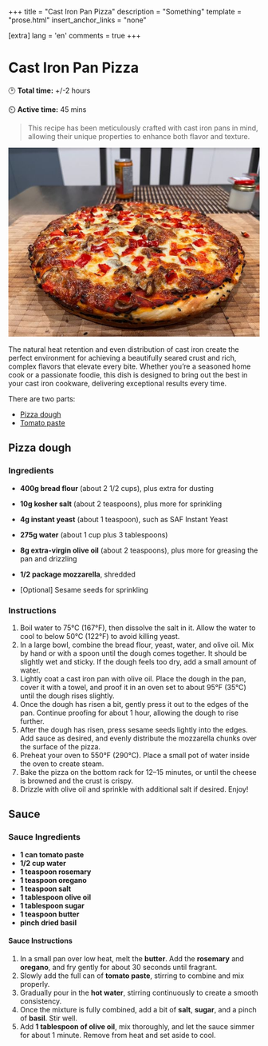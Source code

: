 +++
title = "Cast Iron Pan Pizza"
description = "Something"
template = "prose.html"
insert_anchor_links = "none"

[extra]
lang = 'en'
comments = true
+++


# Cast Iron Pan Pizza

🕑 **Total time:** +/-2 hours 

⏲️ **Active time:** 45 mins 


> This recipe has been meticulously crafted with cast iron pans in mind, allowing their unique properties to enhance both flavor and texture. 

![PanPizza](panpizza1.jpeg)

The natural heat retention and even distribution of cast iron create the perfect environment for achieving a beautifully seared crust and rich, complex flavors that elevate every bite. Whether you’re a seasoned home cook or a passionate foodie, this dish is designed to bring out the best in your cast iron cookware, delivering exceptional results every time.

There are two parts:

- [Pizza dough](#pizza-dough)
- [Tomato paste](#sauce)

## Pizza dough

### Ingredients

- **400g bread flour** (about 2 1/2 cups), plus extra for dusting

- **10g kosher salt** (about 2 teaspoons), plus more for sprinkling

- **4g instant yeast** (about 1 teaspoon), such as SAF Instant Yeast

- **275g water** (about 1 cup plus 3 tablespoons)

- **8g extra-virgin olive oil** (about 2 teaspoons), plus more for greasing the pan and drizzling

- **1/2 package mozzarella**, shredded

- [Optional] Sesame seeds for sprinkling

### Instructions

1. Boil water to 75°C (167°F), then dissolve the salt in it. Allow the water to cool to below 50°C (122°F) to avoid killing yeast.
2. In a large bowl, combine the bread flour, yeast, water, and olive oil. Mix by hand or with a spoon until the dough comes together. It should be slightly wet and sticky. If the dough feels too dry, add a small amount of water.
3. Lightly coat a cast iron pan with olive oil. Place the dough in the pan, cover it with a towel, and proof it in an oven set to about 95°F (35°C) until the dough rises slightly.
4. Once the dough has risen a bit, gently press it out to the edges of the pan. Continue proofing for about 1 hour, allowing the dough to rise further.
5. After the dough has risen, press sesame seeds lightly into the edges. Add sauce as desired, and evenly distribute the mozzarella chunks over the surface of the pizza.
6. Preheat your oven to 550°F (290°C). Place a small pot of water inside the oven to create steam.
7. Bake the pizza on the bottom rack for 12–15 minutes, or until the cheese is browned and the crust is crispy.
8. Drizzle with olive oil and sprinkle with additional salt if desired. Enjoy!

## Sauce

### Sauce Ingredients

- **1 can tomato paste**
- **1/2 cup water**
- **1 teaspoon rosemary**
- **1 teaspoon oregano**
- **1 teaspoon salt**
- **1 tablespoon olive oil**
- **1 tablespoon sugar**
- **1 teaspoon butter**
- **pinch dried basil**

#### Sauce Instructions

1. In a small pan over low heat, melt the **butter**. Add the **rosemary** and **oregano**, and fry gently for about 30 seconds until fragrant.
2. Slowly add the full can of **tomato paste**, stirring to combine and mix properly.
3. Gradually pour in the **hot water**, stirring continuously to create a smooth consistency.
4. Once the mixture is fully combined, add a bit of **salt**, **sugar**, and a pinch of **basil**. Stir well.
5. Add **1 tablespoon of olive oil**, mix thoroughly, and let the sauce simmer for about 1 minute. Remove from heat and set aside to cool.
